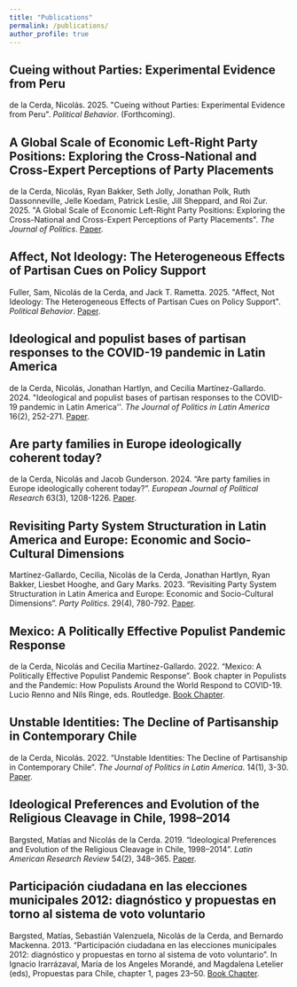 ```yaml
---
title: "Publications"
permalink: /publications/
author_profile: true
---
```

## Cueing without Parties: Experimental Evidence from Peru
de la Cerda, Nicolás. 2025. "Cueing without Parties: Experimental Evidence from Peru". *Political Behavior*. (Forthcoming).

## A Global Scale of Economic Left-Right Party Positions: Exploring the Cross-National and Cross-Expert Perceptions of Party Placements 

de la Cerda, Nicolás, Ryan Bakker, Seth Jolly, Jonathan Polk, Ruth Dassonneville, Jelle Koedam, Patrick Leslie, Jill Sheppard, and Roi Zur. 2025. "A Global Scale of Economic Left-Right Party Positions: Exploring the Cross-National and Cross-Expert Perceptions of Party Placements". *The Journal of Politics*. [Paper](https://doi.org/10.1086/736578).

## Affect, Not Ideology: The Heterogeneous Effects of Partisan Cues on Policy Support

Fuller, Sam,  Nicolás de la Cerda, and Jack T. Rametta. 2025. "Affect, Not Ideology: The Heterogeneous Effects of Partisan Cues on Policy Support". *Political Behavior*. [Paper](https://doi.org/10.1007/s11109-025-10030-w).

## Ideological and populist bases of partisan responses to the COVID-19 pandemic in Latin America

de la Cerda, Nicolás, Jonathan Hartlyn, and Cecilia Martínez-Gallardo. 2024. "Ideological and populist bases of partisan responses to the COVID-19 pandemic in Latin America''. *The Journal of Politics in Latin America* 16(2), 252-271. [Paper](https://doi.org/10.1177/1866802X241262326).

## Are party families in Europe ideologically coherent today?
de la Cerda, Nicolás and Jacob Gunderson. 2024. “Are party families in Europe
ideologically coherent today?”. *European Journal of Political Research* 63(3), 1208-1226. [Paper](http://doi.org/10.1111/1475-6765.12638).

## Revisiting Party System Structuration in Latin America and Europe: Economic and Socio-Cultural Dimensions
Martínez-Gallardo, Cecilia, Nicolás de la Cerda, Jonathan Hartlyn, Ryan Bakker, Liesbet Hooghe, and Gary Marks. 2023. “Revisiting Party System Structuration in Latin America and Europe: Economic and Socio-Cultural Dimensions”. *Party Politics*. 29(4), 780-792. [Paper](https://doi.org/10.1177/13540688221090604).

## Mexico: A Politically Effective Populist Pandemic Response
de la Cerda, Nicolás and Cecilia Martínez-Gallardo. 2022. “Mexico: A Politically Effective Populist Pandemic Response”. Book chapter in Populists and the Pandemic: How Populists Around the World Respond to COVID-19. Lucio Renno and Nils Ringe, eds. Routledge. [Book Chapter](https://library.oapen.org/bitstream/handle/20.500.12657/57268/9781000634877.pdf?sequence=1#page=50).

## Unstable Identities: The Decline of Partisanship in Contemporary Chile
de la Cerda, Nicolás. 2022. “Unstable Identities: The Decline of Partisanship in Contemporary Chile”. *The Journal of Politics in Latin America*. 14(1), 3-30. [Paper](https://journals.sagepub.com/doi/full/10.1177/1866802X211069378).

## Ideological Preferences and Evolution of the Religious Cleavage in Chile, 1998–2014
Bargsted, Matías and Nicolás de la Cerda. 2019. “Ideological Preferences and Evolution of the Religious Cleavage in Chile, 1998–2014”. *Latin American Research Review* 54(2), 348–365. [Paper](https://repositorio.uc.cl/xmlui/bitstream/handle/11534/60365/Ideological%20Preferences%20and%20Evolution%20of%20the%20Religious%20Cleavage%20in%20Chile,%201998-2014.pdf).

## Participación ciudadana en las elecciones municipales 2012: diagnóstico y propuestas en torno al sistema de voto voluntario
Bargsted, Matías, Sebastián Valenzuela, Nicolás de la Cerda, and Bernardo Mackenna. 2013. “Participación ciudadana en las elecciones municipales 2012: diagnóstico y propuestas en torno al sistema de voto voluntario”. In Ignacio Irarrázaval, María de los Angeles Morandé, and Magdalena Letelier (eds), Propuestas para Chile, chapter 1, pages 23–50. [Book Chapter](https://politicaspublicas.uc.cl/wp-content/uploads/2014/01/Libro-Propuestas-para-Chile_versi%C3%B3n-web.pdf#page=16).
